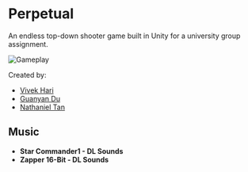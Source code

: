 # Perpetual
An endless top-down shooter game built in Unity for a university group assignment.

![Gameplay](gameplay.gif)

Created by:
- [Vivek Hari](https://vivekh.nz)
- [Guanyan Du](https://github.com/platinumgamer)
- [Nathaniel Tan](https://github.com/naanta)

## Music
- **Star Commander1 - DL Sounds**
- **Zapper 16-Bit - DL Sounds**